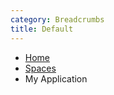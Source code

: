 ```yaml
---
category: Breadcrumbs
title: Default
---
```

<div class="docs-example">
  <ul class="breadcrumb">
    <li class="breadcrumb-item">
      <a href="#">Home</a>
    </li>
    <li class="breadcrumb-item">
      <a href="#">Spaces</a>
    </li>
    <li class="breadcrumb-item active">
      My Application
    </li>
  </ul>
</div>
